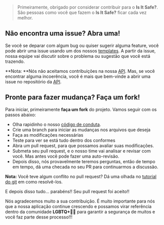 >Primeiramente, obrigado por considerar contribuir para o **Is It Safe?**. São pessoas como você que fazem o **Is It Safe?** ficar cada vez melhor. 

## Não encontra uma issue? Abra uma!
Se você se deparar com algum bug ou quiser sugerir alguma feature, você pode abrir uma issue usando um dos nossos [templates](https://github.com/Is-It-Safe/isItSafe-APP/issues/new/choose "templates"). A partir da issue, nossa equipe vai discutir sobre o problema ou sugestão que você está trazendo.

**Nota: **Nós não aceitamos contribuições na nossa [API](https://github.com/Is-It-Safe/isItSafe-API "API"). Mas, se você encontrar alguma incoerência, você é mais que bem-vinde a abrir uma issue no repositório da [API](https://github.com/Is-It-Safe/isItSafe-API "API").

## Pronte para fazer mudança? Faça um fork!
Para iniciar, primeiramente **faça um fork** do projeto. Vamos seguir com os passos abaixo:
- Olha rapidinho o nosso [código de conduta](https://github.com/Is-It-Safe/isItSafe-APP/blob/main/CODE_OF_CONDUCT.md "código de conduta").
- Crie uma branch para iniciar as mudanças nos arquivos que deseja
- Faça as modificações necessárias
- Teste para ver se está tudo dentro dos conformes
- Abra um pull request, para que possamos avaliar suas modificações. 
- Submeta seu pull request, e o nosso time vai analisar e revisar com você. Mas antes você pode fazer uma auto-revisão.
- Depois disso, nós provavelmente teremos perguntas, então de tempo em tempo, dá uma checada no seu PR para continuarmos a discussão.

**Nota:** Você teve algum conflito no pull request? Dá uma olhada no [tutorial do git](https://lab.github.com/githubtraining/managing-merge-conflicts "tutorial do git") em como resolvê-los.

E depois disso tudo… parabéns!! Seu pull request foi aceito!!

Nós agradecemos muito a sua contribuição. É muito importante para nós que a nossa aplicação continue crescendo e possamos virar referência dentro da comunidade **LGBTQ+**🏳️‍🌈 para garantir a segurança de muitos e você faz parte desse processo!!!



